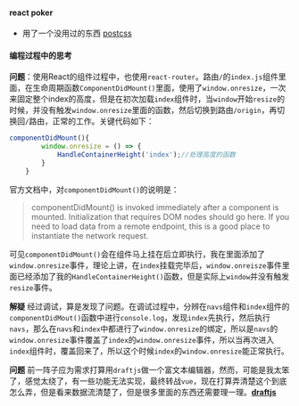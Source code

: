 #### react poker
- 用了一个没用过的东西 [postcss](http://postcss.org/)

#### 编程过程中的思考
**问题**：使用React的组件过程中，也使用`react-router`。路由`/`的`index.js`组件里面，在生命周期函数`ComponentDidMount()`里面，使用了`window.onresize`，一次来固定整个index的高度，但是在初次加载`index`组件时，当`window`开始`resize`的时候，并没有触发`window.onresize`里面的函数，然后切换到路由`/origin`，再切换回`/`路由，正常的工作。关键代码如下：
```javascript
componentDidMount(){
		window.onresize = () => {
			HandleContainerHeight('index');//处理高度的函数
		}
	}
```
官方文档中，对`componentDidMount()`的说明是：
> componentDidMount() is invoked immediately after a component is mounted. Initialization that requires DOM nodes should go here. If you need to load data from a remote endpoint, this is a good place to instantiate the network request.

可见`componentDidMount()`会在组件马上挂在后立即执行，我在里面添加了`window.onresize`事件，理论上讲，在`index`挂载完毕后，`window.onreisze`事件里面已经添加了我的`HandleContainerHeight()`函数，但是实际上`window`并没有触发`resize`事件。

**解疑** 经过调试，算是发现了问题。在调试过程中，分辨在`navs`组件和`index`组件的`componentDidMout()`函数中进行`console.log`，发现`index`先执行，然后执行`navs`，那么在`navs`和`index`中都进行了`window.onresize`的绑定，所以是`navs`的`window.onresize`事件覆盖了`index`的`window.onresize`事件，所以当再次进入`index`组件时，覆盖回来了，所以这个时候`index`的`window.onresize`能正常执行。

**问题** 前一阵子应为需求打算用`draftjs`做一个富文本编辑器，然而，可能是我太笨了，感觉太绕了，有一些功能无法实现，最终转战`vue`，现在打算弄清楚这个到底怎么弄，但是看来数据流清楚了，但是很多里面的东西还需要理一理。**[draftjs](https://draftjs.org/)**